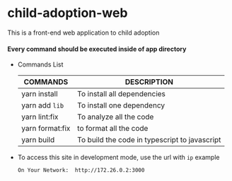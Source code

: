 # child-adoption-web
This is a front-end web application to child adoption

#### Every command should be executed inside of app directory
* Commands List

  | COMMANDS             | DESCRIPTION                                                  |
    |--------------------- | -----------------------------------------------------------|
  | yarn install    | To install all dependencies                           |
  | yarn add `lib`  | To install one dependency                             |
  | yarn lint:fix   | To analyze all the code                                  |
  | yarn format:fix | to format all the code                                  |
  | yarn build      | To build the code in typescript to javascript      |

* To access this site in development mode, use the url with `ip` example

    ```bash
    On Your Network:  http://172.26.0.2:3000
    ```
